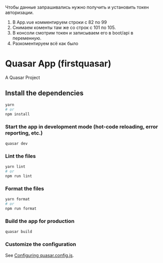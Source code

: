 Чтобы данные запрашивались нужно получить и установить токен авторизации. 
1. В App.vue комментируем строки с 82 по 99
2. Снимаем коменты там же со строк с 101 по 105.
3. В консоли смотрим токен и записываем его в boot/api в переменную.
4. Разкоментируем всё как было


# Quasar App (firstquasar)

A Quasar Project

## Install the dependencies
```bash
yarn
# or
npm install
```

### Start the app in development mode (hot-code reloading, error reporting, etc.)
```bash
quasar dev
```


### Lint the files
```bash
yarn lint
# or
npm run lint
```


### Format the files
```bash
yarn format
# or
npm run format
```



### Build the app for production
```bash
quasar build
```

### Customize the configuration
See [Configuring quasar.config.js](https://v2.quasar.dev/quasar-cli-vite/quasar-config-js).
